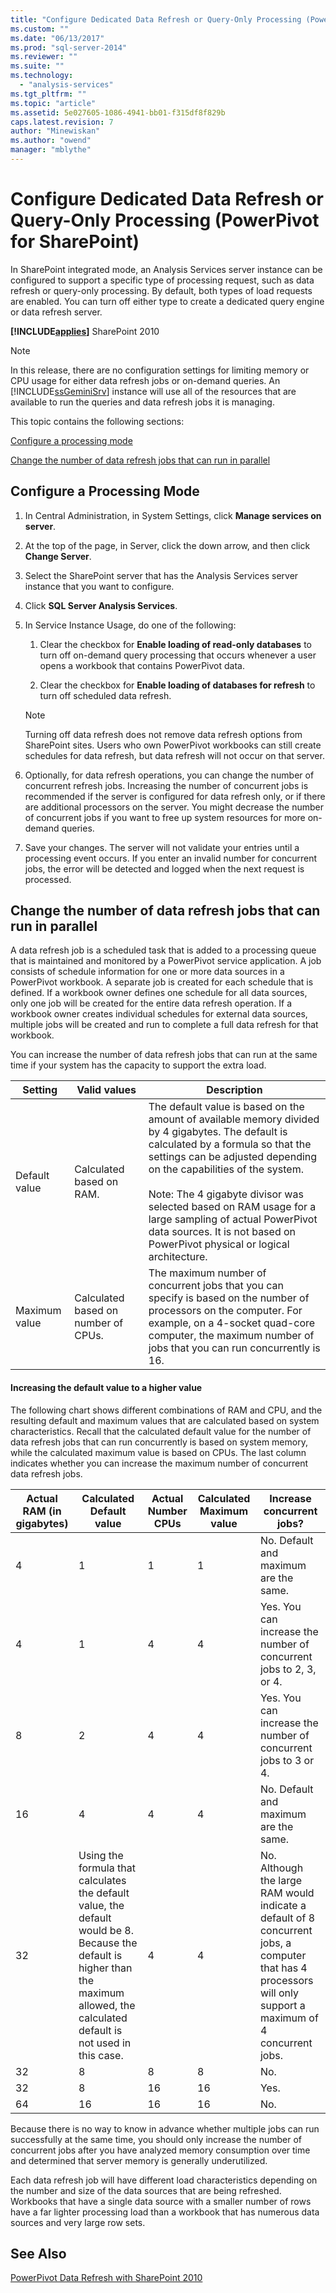 ```yaml
---
title: "Configure Dedicated Data Refresh or Query-Only Processing (PowerPivot for SharePoint) | Microsoft Docs"
ms.custom: ""
ms.date: "06/13/2017"
ms.prod: "sql-server-2014"
ms.reviewer: ""
ms.suite: ""
ms.technology: 
  - "analysis-services"
ms.tgt_pltfrm: ""
ms.topic: "article"
ms.assetid: 5e027605-1086-4941-bb01-f315df8f829b
caps.latest.revision: 7
author: "Minewiskan"
ms.author: "owend"
manager: "mblythe"
---
```

# Configure Dedicated Data Refresh or Query-Only Processing (PowerPivot for SharePoint)
  In SharePoint integrated mode, an Analysis Services server instance can be configured to support a specific type of processing request, such as data refresh or query-only processing. By default, both types of load requests are enabled. You can turn off either type to create a dedicated query engine or data refresh server.  
  
 **[!INCLUDE[applies](../includes/applies-md.md)]**  SharePoint 2010  
  
> [!NOTE]  
>  In this release, there are no configuration settings for limiting memory or CPU usage for either data refresh jobs or on-demand queries. An [!INCLUDE[ssGeminiSrv](../includes/ssgeminisrv-md.md)] instance will use all of the resources that are available to run the queries and data refresh jobs it is managing.  
  
 This topic contains the following sections:  
  
 [Configure a processing mode](#config)  
  
 [Change the number of data refresh jobs that can run in parallel](#change)  
  
##  <a name="config"></a> Configure a Processing Mode  
  
1.  In Central Administration, in System Settings, click **Manage services on server**.  
  
2.  At the top of the page, in Server, click the down arrow, and then click **Change Server**.  
  
3.  Select the SharePoint server that has the Analysis Services server instance that you want to configure.  
  
4.  Click **SQL Server Analysis Services**.  
  
5.  In Service Instance Usage, do one of the following:  
  
    1.  Clear the checkbox for **Enable loading of read-only databases** to turn off on-demand query processing that occurs whenever a user opens a workbook that contains PowerPivot data.  
  
    2.  Clear the checkbox for **Enable loading of databases for refresh** to turn off scheduled data refresh.  
  
    > [!NOTE]  
    >  Turning off data refresh does not remove data refresh options from SharePoint sites. Users who own PowerPivot workbooks can still create schedules for data refresh, but data refresh will not occur on that server.  
  
6.  Optionally, for data refresh operations, you can change the number of concurrent refresh jobs. Increasing the number of concurrent jobs is recommended if the server is configured for data refresh only, or if there are additional processors on the server. You might decrease the number of concurrent jobs if you want to free up system resources for more on-demand queries.  
  
7.  Save your changes. The server will not validate your entries until a processing event occurs. If you enter an invalid number for concurrent jobs, the error will be detected and logged when the next request is processed.  
  
##  <a name="change"></a> Change the number of data refresh jobs that can run in parallel  
 A data refresh job is a scheduled task that is added to a processing queue that is maintained and monitored by a PowerPivot service application. A job consists of schedule information for one or more data sources in a PowerPivot workbook. A separate job is created for each schedule that is defined. If a workbook owner defines one schedule for all data sources, only one job will be created for the entire data refresh operation. If a workbook owner creates individual schedules for external data sources, multiple jobs will be created and run to complete a full data refresh for that workbook.  
  
 You can increase the number of data refresh jobs that can run at the same time if your system has the capacity to support the extra load.  
  
|Setting|Valid values|Description|  
|-------------|------------------|-----------------|  
|Default value|Calculated based on RAM.|The default value is based on the amount of available memory divided by 4 gigabytes. The default is calculated by a formula so that the settings can be adjusted depending on the capabilities of the system.<br /><br /> Note: The 4 gigabyte divisor was selected based on RAM usage for a large sampling of actual PowerPivot data sources. It is not based on PowerPivot physical or logical architecture.|  
|Maximum value|Calculated based on number of CPUs.|The maximum number of concurrent jobs that you can specify is based on the number of processors on the computer. For example, on a 4-socket quad-core computer, the maximum number of jobs that you can run concurrently is 16.|  
  
#### Increasing the default value to a higher value  
 The following chart shows different combinations of RAM and CPU, and the resulting default and maximum values that are calculated based on system characteristics. Recall that the calculated default value for the number of data refresh jobs that can run concurrently is based on system memory, while the calculated maximum value is based on CPUs. The last column indicates whether you can increase the maximum number of concurrent data refresh jobs.  
  
|Actual RAM (in gigabytes)|Calculated Default value|Actual Number CPUs|Calculated Maximum value|Increase concurrent jobs?|  
|---------------------------------|------------------------------|------------------------|------------------------------|-------------------------------|  
|4|1|1|1|No. Default and maximum are the same.|  
|4|1|4|4|Yes. You can increase the number of concurrent jobs to 2, 3, or 4.|  
|8|2|4|4|Yes. You can increase the number of concurrent jobs to 3 or 4.|  
|16|4|4|4|No. Default and maximum are the same.|  
|32|Using the formula that calculates the default value, the default would be 8. Because the default is higher than the maximum allowed, the calculated default is not used in this case.|4|4|No. Although the large RAM would indicate a default of 8 concurrent jobs, a computer that has 4 processors will only support a maximum of 4 concurrent jobs.|  
|32|8|8|8|No.|  
|32|8|16|16|Yes.|  
|64|16|16|16|No.|  
  
 Because there is no way to know in advance whether multiple jobs can run successfully at the same time, you should only increase the number of concurrent jobs after you have analyzed memory consumption over time and determined that server memory is generally underutilized.  
  
 Each data refresh job will have different load characteristics depending on the number and size of the data sources that are being refreshed. Workbooks that have a single data source with a smaller number of rows have a far lighter processing load than a workbook that has numerous data sources and very large row sets.  
  
## See Also  
 [PowerPivot Data Refresh with SharePoint 2010](../../2014/analysis-services/powerpivot-data-refresh-with-sharepoint-2010.md)  
  
  